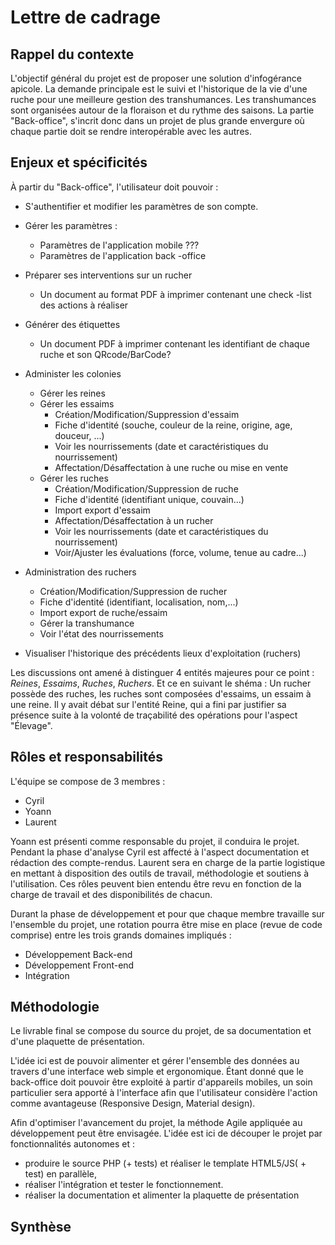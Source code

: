 # Lettre de cadrage

## Rappel du contexte
L'objectif général du projet est de proposer une solution d'infogérance apicole.
La demande principale est le suivi et l'historique de la vie d'une ruche pour une meilleure gestion des transhumances. 
Les transhumances sont organisées autour de la floraison et du rythme des saisons.
La partie "Back-office", s'incrit donc dans un projet de plus grande envergure où chaque partie doit se rendre interopérable avec les autres.

## Enjeux et spécificités

À partir du "Back-office", l'utilisateur doit pouvoir :

*  S'authentifier et modifier les paramètres de son compte.
*  Gérer les paramètres :
    -  Paramètres de l'application mobile ???
    -  Paramètres de l'application back    -office

*  Préparer ses interventions sur un rucher
    -  Un document au format PDF à imprimer contenant une check    -list des actions à réaliser
*  Générer des étiquettes
    -  Un document PDF à imprimer contenant les identifiant de chaque ruche et son QRcode/BarCode? 
*  Administer les colonies
    -  Gérer les reines
    -  Gérer les essaims
        +  Création/Modification/Suppression d'essaim
        +  Fiche d'identité (souche, couleur de la reine, origine, age, douceur, ...)
        +  Voir les nourrissements (date et caractéristiques du nourrissement)
        +  Affectation/Désaffectation à une ruche ou mise en vente
    -  Gérer les ruches
        +  Création/Modification/Suppression de ruche
        +  Fiche d'identité (identifiant unique, couvain...)
        +  Import export d'essaim
        +  Affectation/Désaffectation à un rucher
        +  Voir les nourrissements  (date et caractéristiques du nourrissement)
        +  Voir/Ajuster les évaluations (force, volume, tenue au cadre...)
*  Administration des ruchers
    -  Création/Modification/Suppression de rucher
    -  Fiche d'identité (identifiant, localisation, nom,...)
    -  Import export de ruche/essaim
    -  Gérer la transhumance
    -  Voir l'état des nourrissements
*  Visualiser l'historique des précédents lieux d'exploitation (ruchers)


Les discussions ont amené à distinguer 4 entités majeures pour ce point  : _Reines_, _Essaims_, _Ruches_, _Ruchers_. 
Et ce en suivant le shéma : Un rucher possède des ruches, les ruches sont composées d'essaims, un essaim à une reine.
Il y avait débat sur l'entité Reine, qui a fini par justifier sa présence suite à la volonté de traçabilité des opérations pour l'aspect "Élevage".

## Rôles et responsabilités

L'équipe se compose de 3 membres :

*  Cyril
*  Yoann
*  Laurent

Yoann est présenti comme responsable du projet, il conduira le projet. 
Pendant la phase d'analyse Cyril est affecté à l'aspect documentation et rédaction des compte-rendus. Laurent sera en charge de la partie logistique en mettant à disposition des outils de travail, méthodologie et soutiens à l'utilisation.
Ces rôles peuvent bien entendu être revu en fonction de la charge de travail et des disponibilités de chacun.

Durant la phase de développement et pour que chaque membre travaille sur l'ensemble du projet, une rotation pourra être mise en place (revue de code comprise) entre les trois grands domaines impliqués :

*  Développement Back-end
*  Développement Front-end
*  Intégration

## Méthodologie
Le livrable final se compose du source du projet, de sa documentation et d'une plaquette de présentation.

L'idée ici est de pouvoir alimenter et gérer l'ensemble des données au travers d'une interface web simple et ergonomique.
Étant donné que le back-office doit pouvoir être exploité à partir d'appareils mobiles, un soin particulier sera apporté à l'interface afin que l'utilisateur considère l'action comme avantageuse (Responsive Design, Material design).

Afin d'optimiser l'avancement du projet, la méthode Agile appliquée au développement peut être envisagée. L'idée est ici de découper le projet par fonctionnalités autonomes et :

*  produire le source PHP (+ tests) et réaliser le template HTML5/JS( + test) en parallèle,
*  réaliser l'intégration et tester le fonctionnement.
*  réaliser la documentation et alimenter la plaquette de présentation



## Synthèse